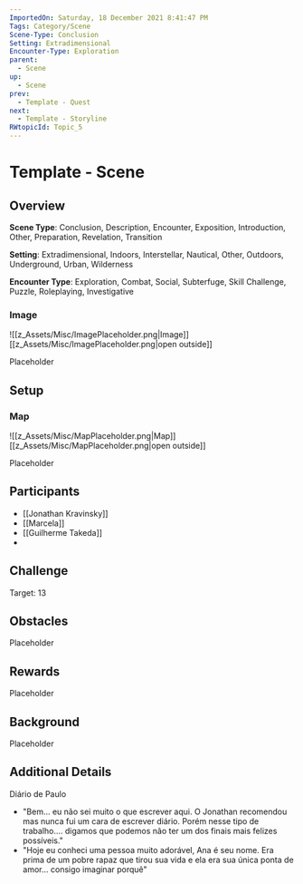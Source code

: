 ```yaml
---
ImportedOn: Saturday, 18 December 2021 8:41:47 PM
Tags: Category/Scene
Scene-Type: Conclusion
Setting: Extradimensional
Encounter-Type: Exploration
parent:
  - Scene
up:
  - Scene
prev:
  - Template - Quest
next:
  - Template - Storyline
RWtopicId: Topic_5
---
```

# Template - Scene
## Overview
**Scene Type**: Conclusion, Description, Encounter, Exposition, Introduction, Other, Preparation, Revelation, Transition

**Setting**: Extradimensional, Indoors, Interstellar, Nautical, Other, Outdoors, Underground, Urban, Wilderness

**Encounter Type**: Exploration, Combat, Social, Subterfuge, Skill Challenge, Puzzle, Roleplaying, Investigative

### Image
![[z_Assets/Misc/ImagePlaceholder.png|Image]]
[[z_Assets/Misc/ImagePlaceholder.png|open outside]]

Placeholder

## Setup
### Map
![[z_Assets/Misc/MapPlaceholder.png|Map]]
[[z_Assets/Misc/MapPlaceholder.png|open outside]]

Placeholder

## Participants

- [[Jonathan Kravinsky]]
- [[Marcela]]
- [[Guilherme Takeda]]
- 

## Challenge

Target: 13

## Obstacles
Placeholder

## Rewards
Placeholder

## Background
Placeholder

## Additional Details

Diário de Paulo

- "Bem... eu não sei muito o que escrever aqui. O Jonathan recomendou mas nunca fui um cara de escrever diário. Porém nesse tipo de trabalho.... digamos que podemos não ter um dos finais mais felizes possíveis."
- "Hoje eu conheci uma pessoa muito adorável, Ana é seu nome. Era prima de um pobre rapaz que tirou sua vida e ela era sua única ponta de amor... consigo imaginar porquê"

